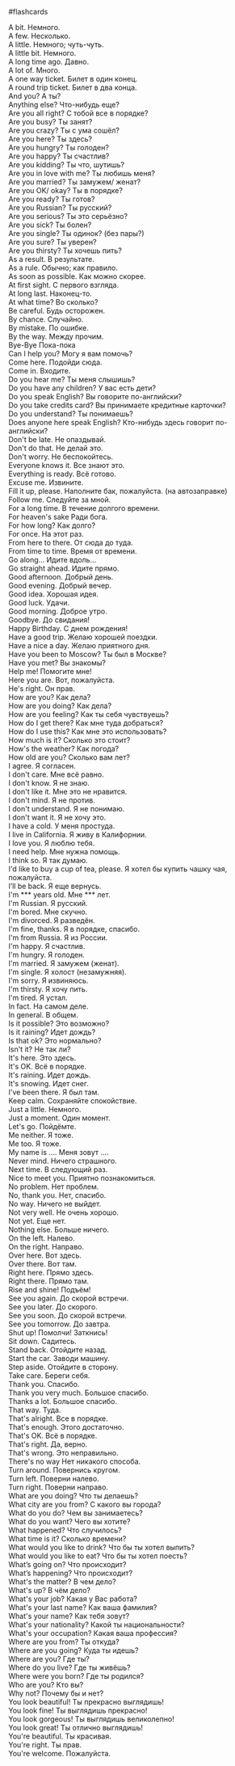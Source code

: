 #flashcards 

A bit. Немного.  
A few. Несколько.  
A little. Немного; чуть-чуть.  
A little bit. Немного.  
A long time ago. Давно.  
A lot of. Много.  
A one way ticket. Билет в один конец.  
A round trip ticket. Билет в два конца.  
And you? А ты?  
Anything else? Что-нибудь еще?  
Are you all right? С тобой все в порядке?  
Are you busy? Ты занят?  
Are you crazy? Ты с ума сошёл?  
Are you here? Ты здесь?  
Are you hungry? Ты голоден?  
Are you happy? Ты счастлив?  
Are you kidding? Ты что, шутишь?  
Are you in love with me? Ты любишь меня?  
Are you married? Ты замужем/ женат?  
Are you OK/ okay? Ты в порядке?  
Are you ready? Ты готов?  
Are you Russian? Ты русский?  
Are you serious? Ты это серьёзно?  
Are you sick? Ты болен?  
Are you single? Ты одинок? (без пары?)  
Are you sure? Ты уверен?  
Are you thirsty? Ты хочешь пить?  
As a result. В результате.  
As a rule. Обычно; как правило.  
As soon as possible. Как можно скорее.  
At first sight. С первого взгляда.  
At long last. Наконец-то.  
At what time? Во сколько?  
Be careful. Будь осторожен.  
By chance. Случайно.  
By mistake. По ошибке.  
By the way. Между прочим.  
Bye-Bye Пока-пока  
Can I help you? Могу я вам помочь?  
Come here. Подойди сюда.  
Come in. Входите.  
Do you hear me? Ты меня слышишь?  
Do you have any children? У вас есть дети?  
Do you speak English? Вы говорите по-английски?  
Do you take credits card? Вы принимаете кредитные карточки?  
Do you understand? Ты понимаешь?  
Does anyone here speak English? Кто-нибудь здесь говорит по-английски?  
Don't be late. Не опаздывай.  
Don't do that. Не делай это.  
Don't worry. Не беспокойтесь.  
Everyone knows it. Все знают это.  
Everything is ready. Всё готово.  
Excuse me. Извините.  
Fill it up, please. Наполните бак, пожалуйста. (на автозаправке)  
Follow me. Следуйте за мной.  
For a long time. В течение долгого времени.  
For heaven's sake Ради бога.  
For how long? Как долго?  
For once. На этот раз.  
From here to there. От сюда до туда.  
From time to time. Время от времени.  
Go along... Идите вдоль...  
Go straight ahead. Идите прямо.  
Good afternoon. Добрый день.  
Good evening. Добрый вечер.  
Good idea. Хорошая идея.  
Good luck. Удачи.  
Good morning. Доброе утро.  
Goodbye. До свидания!  
Happy Birthday. С днем рождения!  
Have a good trip. Желаю хорошей поездки.  
Have a nice a day. Желаю приятного дня.  
Have you been to Moscow? Ты был в Москве?  
Have you met? Вы знакомы?  
Help me! Помогите мне!  
Here you are. Вот, пожалуйста.  
He's right. Он прав.  
How are you? Как дела?  
How are you doing? Как дела?  
How are you feeling? Как ты себя чувствуешь?  
How do I get there? Как мне туда добраться?  
How do I use this? Как мне это использовать?  
How much is it? Сколько это стоит?  
How's the weather? Как погода?  
How old are you? Сколько вам лет?  
I agree. Я согласен.  
I don't care. Мне всё равно.  
I don't know. Я не знаю.  
I don't like it. Мне это не нравится.  
I don't mind. Я не против.  
I don't understand. Я не понимаю.  
I don't want it. Я не хочу это.  
I have a cold. У меня простуда.  
I live in California. Я живу в Калифорнии.  
I love you. Я люблю тебя.  
I need help. Мне нужна помощь.  
I think so. Я так думаю.  
I'd like to buy a cup of tea, please. Я хотел бы купить чашку чая, пожалуйста.  
I’ll be back. Я еще вернусь.  
I'm \*** years old. Мне *** лет.  
I'm Russian. Я русский.  
I'm bored. Мне скучно.  
I'm divorced. Я разведён.  
I'm fine, thanks. Я в порядке, спасибо.  
I'm from Russia. Я из России.  
I'm happy. Я счастлив.  
I'm hungry. Я голоден.  
I'm married. Я замужем (женат).  
I'm single. Я холост (незамужняя).  
I'm sorry. Я извиняюсь.  
I'm thirsty. Я хочу пить.  
I'm tired. Я устал.  
In fact. На самом деле.  
In general. В общем.  
Is it possible? Это возможно?  
Is it raining? Идет дождь?  
Is that ok? Это нормально?  
Isn't it? Не так ли?  
It's here. Это здесь.  
It's OK. Всё в порядке.  
It's raining. Идет дождь.  
It's snowing. Идет снег.  
I've been there. Я был там.  
Keep calm. Сохраняйте спокойствие.  
Just a little. Немного.  
Just a moment. Один момент.  
Let's go. Пойдёмте.  
Me neither. Я тоже.  
Me too. Я тоже.  
My name is .... Меня зовут ....  
Never mind. Ничего страшного.  
Next time. В следующий раз.  
Nice to meet you. Приятно познакомиться.  
No problem. Нет проблем.  
No, thank you. Нет, спасибо.  
No way. Ничего не выйдет.  
Not very well. Не очень хорошо.  
Not yet. Еще нет.  
Nothing else. Больше ничего.  
On the left. Налево.  
On the right. Направо.  
Over here. Вот здесь.  
Over there. Вот там.  
Right here. Прямо здесь.  
Right there. Прямо там.  
Rise and shine! Подъём!  
See you again. До скорой встречи.  
See you later. До скорого.  
See you soon. До скорой встречи.  
See you tomorrow. До завтра.  
Shut up! Помолчи! Заткнись!  
Sit down. Садитесь.  
Stand back. Отойдите назад.  
Start the car. Заводи машину.  
Step aside. Отойдите в сторону.  
Take care. Береги себя.  
Thank you. Спасибо.  
Thank you very much. Большое спасибо.  
Thanks a lot. Большое спасибо.  
That way. Туда.  
That's alright. Все в порядке.  
That's enough. Этого достаточно.  
That's OK. Всё в порядке.  
That's right. Да, верно.  
That's wrong. Это неправильно.  
There's no way Нет никакого способа.  
Turn around. Повернись кругом.  
Turn left. Поверни налево.  
Turn right. Поверни направо.  
What are you doing? Что ты делаешь?  
What city are you from? С какого вы города?  
What do you do? Чем вы занимаетесь?  
What do you want? Чего вы хотите?  
What happened? Что случилось?  
What time is it? Сколько времени?  
What would you like to drink? Что бы ты хотел выпить?  
What would you like to eat? Что бы ты хотел поесть?  
What’s going on? Что происходит?  
What’s happening? Что происходит?  
What's the matter? В чем дело?  
What's up? В чём дело?  
What's your job? Какая у Вас работа?  
What's your last name? Как ваша фамилия?  
What's your name? Как тебя зовут?  
What's your nationality? Какой ты национальности?  
What's your occupation? Какая ваша профессия?  
Where are you from? Ты откуда?  
Where are you going? Куда ты идешь?  
Where are you? Где ты?  
Where do you live? Где ты живёшь?  
Where were you born? Где ты родился?  
Who are you? Кто вы?  
Why not? Почему бы и нет?  
You look beautiful! Ты прекрасно выглядишь!  
You look fine! Ты выглядишь прекрасно!  
You look gorgeous! Ты выглядишь великолепно!  
You look great! Ты отлично выглядишь!  
You're beautiful. Ты красивая.  
You're right. Ты прав.  
You're welcome. Пожалуйста.